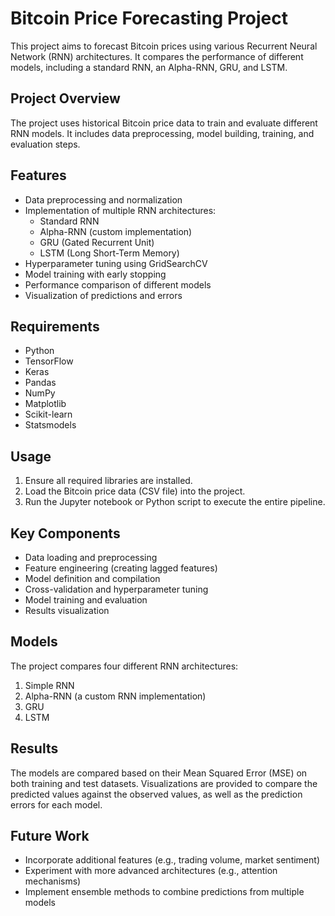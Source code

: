 # Bitcoin Price Forecasting Project

This project aims to forecast Bitcoin prices using various Recurrent Neural Network (RNN) architectures. It compares the performance of different models, including a standard RNN, an Alpha-RNN, GRU, and LSTM.

## Project Overview

The project uses historical Bitcoin price data to train and evaluate different RNN models. It includes data preprocessing, model building, training, and evaluation steps.

## Features

- Data preprocessing and normalization
- Implementation of multiple RNN architectures:
  - Standard RNN
  - Alpha-RNN (custom implementation)
  - GRU (Gated Recurrent Unit)
  - LSTM (Long Short-Term Memory)
- Hyperparameter tuning using GridSearchCV
- Model training with early stopping
- Performance comparison of different models
- Visualization of predictions and errors

## Requirements

- Python 
- TensorFlow
- Keras
- Pandas
- NumPy
- Matplotlib
- Scikit-learn
- Statsmodels

## Usage

1. Ensure all required libraries are installed.
2. Load the Bitcoin price data (CSV file) into the project.
3. Run the Jupyter notebook or Python script to execute the entire pipeline.

## Key Components

- Data loading and preprocessing
- Feature engineering (creating lagged features)
- Model definition and compilation
- Cross-validation and hyperparameter tuning
- Model training and evaluation
- Results visualization

## Models

The project compares four different RNN architectures:
1. Simple RNN
2. Alpha-RNN (a custom RNN implementation)
3. GRU
4. LSTM

## Results

The models are compared based on their Mean Squared Error (MSE) on both training and test datasets. Visualizations are provided to compare the predicted values against the observed values, as well as the prediction errors for each model.

## Future Work

- Incorporate additional features (e.g., trading volume, market sentiment)
- Experiment with more advanced architectures (e.g., attention mechanisms)
- Implement ensemble methods to combine predictions from multiple models

